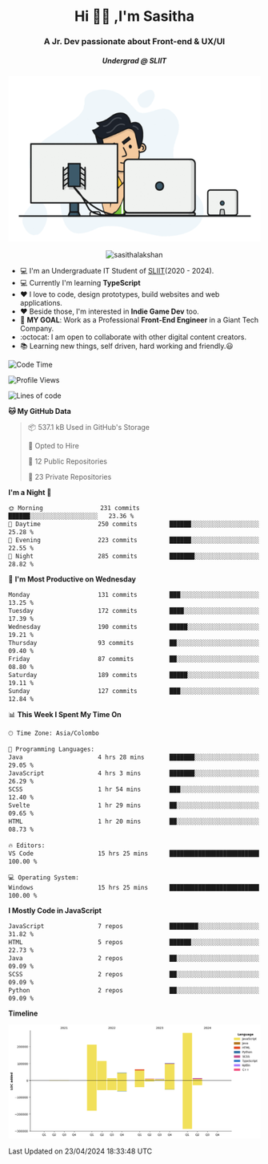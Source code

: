 
<h1 align="center">Hi 🙋‍♂️ ,I'm Sasitha</h1>
<h3 align="center">A Jr. Dev passionate about Front-end & UX/UI</h3>

<i><h5 align="center">Undergrad @ SLIIT</h5></i>

<p align="center">
  <img width="540" height="330" src="https://github.com/SasithaLakshan/SasithaLakshan/blob/main/dev.gif">
</p>
<p align="center"> <img src="https://komarev.com/ghpvc/?username=sasithalakshan&label=Profile%20views&color=0e75b6&style=flat" alt="sasithalakshan" /> </p>

- :computer: I'm an Undergraduate IT Student of [SLIIT](https://www.sliit.lk)(2020 - 2024).
- :computer: Currently I'm learning <b>TypeScript</b>
- :heart: I love to code, design prototypes, build websites and web applications.
- :heart: Beside those, I'm interested in **Indie Game Dev** too.
- :electric_plug: **MY GOAL**: Work as a Professional **Front-End Engineer** in a Giant Tech Company.
- :octocat: I am open to collaborate with other digital content creators.
- :books: Learning new things, self driven, hard working and friendly.:smiley:
  
<!-- <h3 align="left">Tech Stack I'm Using</h3> -->

<!--START_SECTION:waka-->
![Code Time](http://img.shields.io/badge/Code%20Time-606%20hrs%2058%20mins-blue)

![Profile Views](http://img.shields.io/badge/Profile%20Views-0-blue)

![Lines of code](https://img.shields.io/badge/From%20Hello%20World%20I%27ve%20Written-861.7%20thousand%20lines%20of%20code-blue)

**🐱 My GitHub Data** 

> 📦 537.1 kB Used in GitHub's Storage 
 > 
> 💼 Opted to Hire
 > 
> 📜 12 Public Repositories 
 > 
> 🔑 23 Private Repositories 
 > 
**I'm a Night 🦉** 

```text
🌞 Morning                231 commits         ██████░░░░░░░░░░░░░░░░░░░   23.36 % 
🌆 Daytime                250 commits         ██████░░░░░░░░░░░░░░░░░░░   25.28 % 
🌃 Evening                223 commits         ██████░░░░░░░░░░░░░░░░░░░   22.55 % 
🌙 Night                  285 commits         ███████░░░░░░░░░░░░░░░░░░   28.82 % 
```
📅 **I'm Most Productive on Wednesday** 

```text
Monday                   131 commits         ███░░░░░░░░░░░░░░░░░░░░░░   13.25 % 
Tuesday                  172 commits         ████░░░░░░░░░░░░░░░░░░░░░   17.39 % 
Wednesday                190 commits         █████░░░░░░░░░░░░░░░░░░░░   19.21 % 
Thursday                 93 commits          ██░░░░░░░░░░░░░░░░░░░░░░░   09.40 % 
Friday                   87 commits          ██░░░░░░░░░░░░░░░░░░░░░░░   08.80 % 
Saturday                 189 commits         █████░░░░░░░░░░░░░░░░░░░░   19.11 % 
Sunday                   127 commits         ███░░░░░░░░░░░░░░░░░░░░░░   12.84 % 
```


📊 **This Week I Spent My Time On** 

```text
🕑︎ Time Zone: Asia/Colombo

💬 Programming Languages: 
Java                     4 hrs 28 mins       ███████░░░░░░░░░░░░░░░░░░   29.05 % 
JavaScript               4 hrs 3 mins        ███████░░░░░░░░░░░░░░░░░░   26.29 % 
SCSS                     1 hr 54 mins        ███░░░░░░░░░░░░░░░░░░░░░░   12.40 % 
Svelte                   1 hr 29 mins        ██░░░░░░░░░░░░░░░░░░░░░░░   09.65 % 
HTML                     1 hr 20 mins        ██░░░░░░░░░░░░░░░░░░░░░░░   08.73 % 

🔥 Editors: 
VS Code                  15 hrs 25 mins      █████████████████████████   100.00 % 

💻 Operating System: 
Windows                  15 hrs 25 mins      █████████████████████████   100.00 % 
```

**I Mostly Code in JavaScript** 

```text
JavaScript               7 repos             ████████░░░░░░░░░░░░░░░░░   31.82 % 
HTML                     5 repos             ██████░░░░░░░░░░░░░░░░░░░   22.73 % 
Java                     2 repos             ██░░░░░░░░░░░░░░░░░░░░░░░   09.09 % 
SCSS                     2 repos             ██░░░░░░░░░░░░░░░░░░░░░░░   09.09 % 
Python                   2 repos             ██░░░░░░░░░░░░░░░░░░░░░░░   09.09 % 
```



**Timeline**

![Lines of Code chart](https://raw.githubusercontent.com/SasithaLakshan/SasithaLakshan/main/assets/bar_graph.png)


 Last Updated on 23/04/2024 18:33:48 UTC
<!--END_SECTION:waka-->

